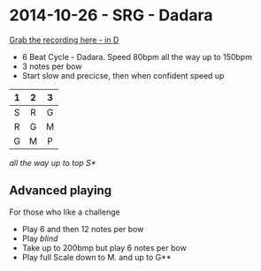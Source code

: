 # 2014-10-26 - SRG - Dadara 

[Grab the recording here - in D](https://dl.dropboxusercontent.com/u/12448/2014-10-26-srg-dadara.MP3)

- 6 Beat Cycle - Dadara.  Speed 80bpm all the way up to 150bpm
- 3 notes per bow
- Start slow and precicse, then when confident speed up

1 | 2 | 3 
:-: | :-: | :-:
S | R | G 
R | G | M 
G | M | P 

*all the way up to top S\**

## Advanced playing
For those who like a challenge
- Play 6 and then 12 notes per bow
- Play *blind*
- Take up to 200bmp but play 6 notes per bow
- Play full Scale down to M. and up to G\**

